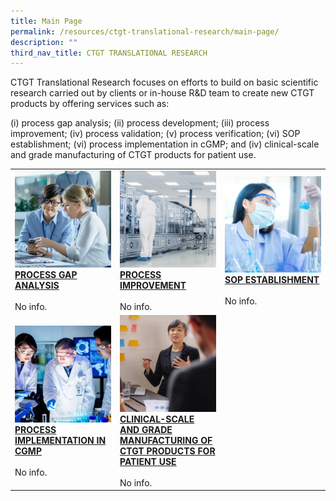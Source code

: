 ```yaml
---
title: Main Page
permalink: /resources/ctgt-translational-research/main-page/
description: ""
third_nav_title: CTGT TRANSLATIONAL RESEARCH
---
```

CTGT Translational Research focuses on efforts to build on basic scientific research carried out by clients or in-house R&amp;D team to create new CTGT products by offering services such as:

(i) process gap analysis; (ii) process development; (iii) process improvement; (iv) process validation; (v) process verification; (vi) SOP establishment; (vi) process implementation in cGMP; and (iv) clinical-scale and grade manufacturing of CTGT products for patient use.

<table>
	<tbody>
		<tr>
			<td style="width:33%">
				<img src="/images/Resources/CTGT%20Translational%20Research/shutterstock_1104131693.jpg">
				<br>
				<a href="/resources/ctgt-translational-research/process-gap-analysis/">
				<b>PROCESS GAP ANALYSIS</b>
				</a>
				<br><br>
				No info.
			</td>
			<td style="width:33%">
				<img src="/images/Resources/CTGT%20Translational%20Research/shutterstock_1268263936.jpg">
				<br>
				<a href="/resources/ctgt-translational-research/process-improvement/">
				<b>PROCESS IMPROVEMENT</b>
				</a>
				<br><br>
				No info.
			</td>
			<td style="width:33%">
				<img src="/images/Resources/CTGT%20Translational%20Research/shutterstock_1190376445.jpg">
				<br>
				<a href="/resources/ctgt-translational-research/sop-establishment/">
				<b>SOP ESTABLISHMENT</b>
				</a>
				<br><br>
				No info.
			</td>
		</tr>
		<tr>
			<td style="width:33%">
				<img src="/images/Resources/CTGT%20Translational%20Research/service-1-2.jpg">
				<br>
				<a href="/resources/ctgt-translational-research/process-implementation-in-cgmp/">
				<b>PROCESS IMPLEMENTATION IN CGMP</b>
				</a>
				<br><br>
				No info.
			</td>
			<td style="width:33%">
				<img src="/images/Resources/CTGT%20Translational%20Research/shutterstock_519817903.jpg">
				<br>
				<a href="/resources/ctgt-translational-research/clinical-scale-and-grade-manufacturing-of-ctgt-products/">
				<b> CLINICAL-SCALE AND GRADE MANUFACTURING OF CTGT PRODUCTS FOR PATIENT USE</b>
				</a>
				<br><br>
				No info.
			</td>
		</tr>
	</tbody>
	</table>